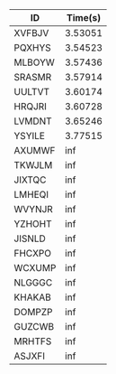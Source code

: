 |ID|Time(s)|
|-|-|
|XVFBJV|3.53051|
|PQXHYS|3.54523|
|MLBOYW|3.57436|
|SRASMR|3.57914|
|UULTVT|3.60174|
|HRQJRI|3.60728|
|LVMDNT|3.65246|
|YSYILE|3.77515|
|AXUMWF|inf|
|TKWJLM|inf|
|JIXTQC|inf|
|LMHEQI|inf|
|WVYNJR|inf|
|YZHOHT|inf|
|JISNLD|inf|
|FHCXPO|inf|
|WCXUMP|inf|
|NLGGGC|inf|
|KHAKAB|inf|
|DOMPZP|inf|
|GUZCWB|inf|
|MRHTFS|inf|
|ASJXFI|inf|
